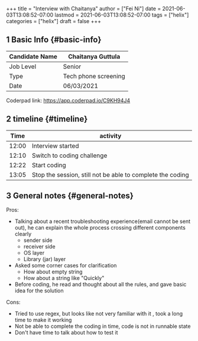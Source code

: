 +++
title = "Interview with Chaitanya"
author = ["Fei Ni"]
date = 2021-06-03T13:08:52-07:00
lastmod = 2021-06-03T13:08:52-07:00
tags = ["helix"]
categories = ["helix"]
draft = false
+++

## <span class="section-num">1</span> Basic Info {#basic-info}

| Candidate Name | Chaitanya Guttula    |
|----------------|----------------------|
| Job Level      | Senior               |
| Type           | Tech phone screening |
| Date           | 06/03/2021           |

Coderpad link: <https://app.coderpad.io/C9KH94J4>


## <span class="section-num">2</span> timeline {#timeline}

| Time  | activity                                                   |
|-------|------------------------------------------------------------|
| 12:00 | Interview started                                          |
| 12:10 | Switch to coding challenge                                 |
| 12:22 | Start coding                                               |
| 13:05 | Stop the session, still not be able to complete the coding |


## <span class="section-num">3</span> General notes {#general-notes}

Pros:

-   Talking about a recent troubleshooting experience(email cannot be sent out), he can explain the whole process crossing different components clearly
    -   sender side
    -   receiver side
    -   OS layer
    -   Library (jar) layer
-   Asked some corner cases for clarification
    -   How about empty string
    -   How about a string like "Quickly"
-   Before coding, he read and thought about all the rules, and gave basic idea for the solution

Cons:

-   Tried to use regex, but looks like not very familiar with it , took a long time to make it working
-   Not be able to complete the coding in time, code is not in runnable state
-   Don't have time to talk about how to test it

